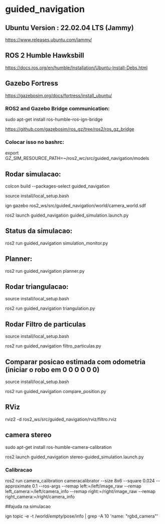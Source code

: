 # guided_navigation

## Ubuntu Version : 22.02.04 LTS (Jammy)
https://www.releases.ubuntu.com/jammy/

## ROS 2 Humble Hawksbill
https://docs.ros.org/en/humble/Installation/Ubuntu-Install-Debs.html

## Gazebo Fortress
https://gazebosim.org/docs/fortress/install_ubuntu/

### ROS2 and Gazebo Bridge communication: 
sudo apt-get install ros-humble-ros-ign-bridge

https://github.com/gazebosim/ros_gz/tree/ros2/ros_gz_bridge

### Colocar isso no bashrc:
export GZ_SIM_RESOURCE_PATH=~/ros2_wc/src/guided_navigation/models

## Rodar simulacao:

colcon build --packages-select guided_navigation

source install/local_setup.bash

ign gazebo ros2_ws/src/guided_navigation/world/camera_world.sdf

ros2 launch guided_navigation guided_simulation.launch.py

## Status da simulacao:

ros2 run guided_navigation simulation_monitor.py

## Planner:

ros2 run guided_navigation planner.py


## Rodar triangulacao:

source install/local_setup.bash

ros2 run guided_navigation triangulation.py

## Rodar Filtro de particulas
source install/local_setup.bash

ros2 run guided_navigation filtro_particulas.py

## Comparar posicao estimada com odometria (iniciar o robo em 0 0 0 0 0 0)
source install/local_setup.bash

ros2 run guided_navigation compare_position.py

## RViz 
rviz2 -d ros2_ws/src/guided_navigation/rviz/filtro.rviz


## camera stereo
sudo apt-get install ros-humble-camera-calibration

ros2 launch guided_navigation stereo-guided_simulation.launch.py

### Calibracao 
ros2 run camera_calibration cameracalibrator --size 8x6 --square 0.024 --approximate 0.1 --ros-args --remap left:=/left/image_raw --remap left_camera:=/left/camera_info --remap right:=/right/image_raw --remap right_camera:=/right/camera_info

##ajuda na simulacao

ign topic -e -t /world/empty/pose/info | grep -A 10 'name: "rgbd_camera"'

